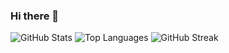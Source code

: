 ### Hi there 👋

![GitHub Stats](https://github-readme-stats.vercel.app/api?username=Tadeo03&show_icons=true&theme=radical)
![Top Languages](https://github-readme-stats.vercel.app/api/top-langs/?username=Tadeo03&layout=compact&theme=radical)
![GitHub Streak](http://github-readme-streak-stats.herokuapp.com?user=Tadeo03&theme=radical)
